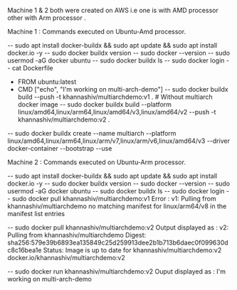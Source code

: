 Machine 1 & 2 both were created on AWS i.e one is with AMD processor other with Arm processor .

Machine 1 : Commands executed on Ubuntu-Amd processor. 

-- sudo apt install docker-buildx && sudo apt update && sudo apt install docker.io -y
-- sudo docker buildx version
-- sudo docker --version
-- sudo usermod -aG docker ubuntu
-- sudo docker buildx ls
-- sudo docker login
-- cat Dockerfile
  - FROM ubuntu:latest
  - CMD ["echo", "I'm working on multi-arch-demo"]
-- sudo docker buildx build --push -t khannashiv/multiarchdemo:v1 .     # Without multiarch docker image 
-- sudo docker buildx build --platform linux/amd64,linux/arm64,linux/amd64/v3,linux/amd64/v2 --push -t khannashiv/multiarchdemo:v2 .

-- sudo docker buildx create --name multiarch --platform linux/amd64,linux/arm64,linux/arm/v7,linux/arm/v6,linux/amd64/v3 --driver docker-container --bootstrap --use

Machine 2 : Commands executed on Ubuntu-Arm processor. 


-- sudo apt install docker-buildx && sudo apt update && sudo apt install docker.io -y
-- sudo docker buildx version
-- sudo docker --version
-- sudo usermod -aG docker ubuntu
-- sudo docker buildx ls
-- sudo docker login
-- sudo docker pull khannashiv/multiarchdemo:v1
  Error : v1: Pulling from khannashiv/multiarchdemo no matching manifest for linux/arm64/v8 in the manifest list entries

-- sudo docker pull khannashiv/multiarchdemo:v2
  Output displayed as : v2: Pulling from khannashiv/multiarchdemo
              Digest: sha256:579e39b6893ea135849c25d259913dee2b1b713b6daec0f099630dc8c16bea1e
              Status: Image is up to date for khannashiv/multiarchdemo:v2
              docker.io/khannashiv/multiarchdemo:v2

-- sudo docker run khannashiv/multiarchdemo:v2
    Ouput displayed as : I'm working on multi-arch-demo
